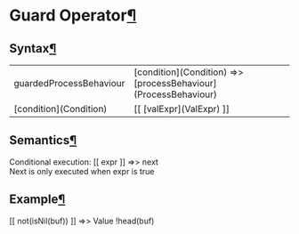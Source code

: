 <a name="Guard-Operator"></a>

# Guard Operator[¶](#Guard-Operator)

<a name="Syntax"></a>

## Syntax[¶](#Syntax)

<table>

<tbody>

<tr>

<td>guardedProcessBehaviour  
</td>

<td>[condition](Condition) =>> [processBehaviour](ProcessBehaviour)  
</td>

</tr>

<tr>

<td>[condition](Condition)  
</td>

<td>[[ [valExpr](ValExpr) ]]  
</td>

</tr>

</tbody>

</table>

<a name="Semantics"></a>

## Semantics[¶](#Semantics)

Conditional execution: [[ expr ]] =>> next  
Next is only executed when expr is true

<a name="Example"></a>

## Example[¶](#Example)

[[ not(isNil(buf)) ]] =>> Value !head(buf)